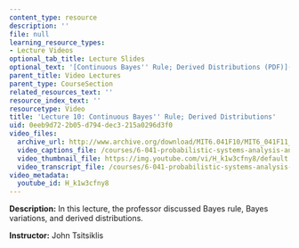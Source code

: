 ```yaml
---
content_type: resource
description: ''
file: null
learning_resource_types:
- Lecture Videos
optional_tab_title: Lecture Slides
optional_text: '[Continuous Bayes'' Rule; Derived Distributions (PDF)](resources/mit6_041f10_l10)'
parent_title: Video Lectures
parent_type: CourseSection
related_resources_text: ''
resource_index_text: ''
resourcetype: Video
title: 'Lecture 10: Continuous Bayes'' Rule; Derived Distributions'
uid: 0eeb9d72-2b05-d794-dec3-215a0296d3f0
video_files:
  archive_url: http://www.archive.org/download/MIT6.041F10/MIT6_041F11_lec10_300k.mp4
  video_captions_file: /courses/6-041-probabilistic-systems-analysis-and-applied-probability-fall-2010/df98081374e455b594b3c3399c397d71_H_k1w3cfny8.vtt
  video_thumbnail_file: https://img.youtube.com/vi/H_k1w3cfny8/default.jpg
  video_transcript_file: /courses/6-041-probabilistic-systems-analysis-and-applied-probability-fall-2010/59f7d5269e6f2f3f3d8d8ce336a9c479_H_k1w3cfny8.pdf
video_metadata:
  youtube_id: H_k1w3cfny8
---
```


**Description:** In this lecture, the professor discussed Bayes rule, Bayes variations, and derived distributions.

**Instructor:** John Tsitsiklis